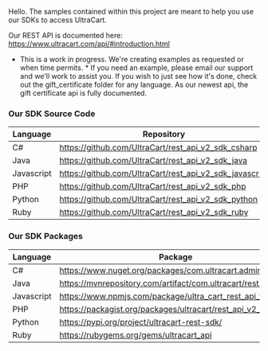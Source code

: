 Hello.  The samples contained within this project are meant to help you use our SDKs to access UltraCart.

Our REST API is documented here: https://www.ultracart.com/api/#introduction.html

* This is a work in progress.  We're creating examples as requested or when time permits. *
If you need an example, please email our support and we'll work to assist you. 
If you wish to just see how it's done, check out the gift_certificate folder for any language.  As our newest api, the gift certificate api is fully documented.

### Our SDK Source Code


| Language  | Repository                                                |
|-----------|-----------------------------------------------------------|
| C#        | https://github.com/UltraCart/rest_api_v2_sdk_csharp       |
| Java      | https://github.com/UltraCart/rest_api_v2_sdk_java         |
| Javascript| https://github.com/UltraCart/rest_api_v2_sdk_javascript   |
| PHP       | https://github.com/UltraCart/rest_api_v2_sdk_php          |
| Python    | https://github.com/UltraCart/rest_api_v2_sdk_python       |
| Ruby      | https://github.com/UltraCart/rest_api_v2_sdk_ruby         |

### Our SDK Packages


| Language  | Package                                                        |
|-----------|----------------------------------------------------------------|
| C#        | https://www.nuget.org/packages/com.ultracart.admin.v2/         |
| Java      | https://mvnrepository.com/artifact/com.ultracart/rest-sdk      |
| Javascript| https://www.npmjs.com/package/ultra_cart_rest_api_v2           | 
| PHP       |   https://packagist.org/packages/ultracart/rest_api_v2_sdk_php |
| Python    |  https://pypi.org/project/ultracart-rest-sdk/                  |
| Ruby      |  https://rubygems.org/gems/ultracart_api                       |

